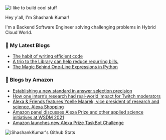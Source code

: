 ![I like to build cool stuff](https://res.cloudinary.com/dt8g3rhcy/image/upload/v1595929574/i_like_to_build_cool_shit._1_nzbwjh.png)

Hey y'all, I'm Shashank Kumar! 

I'm a Backend Software Engineer solving challenging problems in Hybrid Cloud World.

### 📕 My Latest Blogs
<!-- BLOG-POST-LIST:START -->
- [The habit of writing efficient code](https://medium.com/@ishashankkumar/the-habit-of-writing-efficient-code-153b05f04269?source=rss-d24dda280d5f------2)
- [A trip to the Library can help reduce recurring bills.](https://medium.com/swlh/a-trip-to-the-library-can-help-reduce-recurring-bills-23bca495cdf5?source=rss-d24dda280d5f------2)
- [The Magic Behind One-Line Expressions in Python](https://medium.com/swlh/the-magic-behind-one-line-expressions-in-python-816c10180c5c?source=rss-d24dda280d5f------2)
<!-- BLOG-POST-LIST:END -->

### 📕 Blogs by Amazon
<!-- AMAZON-BLOG-POST-LIST:START -->
- [Establishing a new standard in answer selection precision](https://www.amazon.science/blog/establishing-a-new-standard-in-answer-selection-precision)
- [How one intern’s research had real-world impact for Twitch moderators](https://www.amazon.science/working-at-amazon/how-one-interns-research-had-real-world-impact-for-twitch-moderators)
- [Alexa & Friends features Yoelle Maarek, vice president of research and science, Alexa Shopping](https://www.amazon.science/videos-webinars/alexa-friends-features-yoelle-maarek-vice-president-of-research-and-science-alexa-shopping)
- [Amazon panel discusses Alexa Prize and other applied science initiatives at WSDM 2021](https://www.amazon.science/videos-webinars/amazon-panel-discusses-alexa-prize-and-other-applied-science-initiatives-at-wsdm-2021)
- [Amazon launches new Alexa Prize TaskBot Challenge](https://www.amazon.science/academic-engagements/amazon-launches-new-alexa-prize-taskbot-challenge)
<!-- AMAZON-BLOG-POST-LIST:END -->



<img align="center" alt="iShashankKumar's Github Stats" src="https://github-readme-stats.vercel.app/api?username=ishashankkumar&show_icons=true&hide_border=true" />
